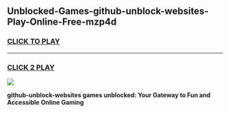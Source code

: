 
## Unblocked-Games-github-unblock-websites-Play-Online-Free-mzp4d
<h3>
<a href="https://premium76.site?title=github-unblock-websites&ref=26A">CLICK TO PLAY</a></h3>
<hr>

<h3>
<a href="https://premium76.site?title=github-unblock-websites&ref=26A">CLICK 2 PLAY</a>
  
</h3>

<a href="https://premium76.site?title=github-unblock-websites&ref=26A"><img src="https://clearcache.store/games.png"></a>


**github-unblock-websites games unblocked: Your Gateway to Fun and Accessible Online Gaming**
